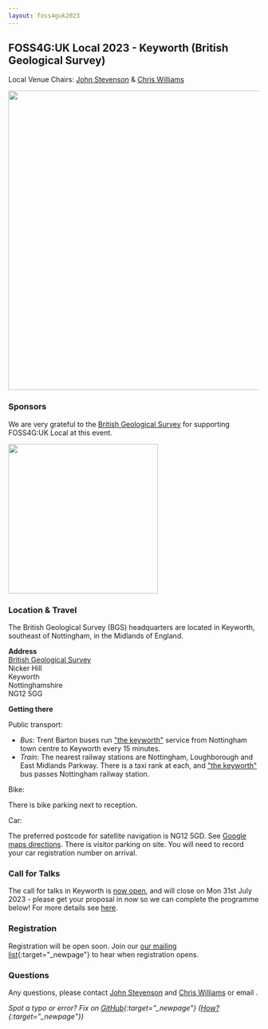```yaml
---
layout: foss4guk2023
---
```



## FOSS4G:UK Local 2023 - Keyworth (British Geological Survey)

Local Venue Chairs: [John Stevenson](mailto:jostev@bgs.ac.uk) & [Chris Williams](mailto:chrwil@bgs.ac.uk)

<img src="https://www.bgs.ac.uk/wp-content/uploads/2020/09/P786623-960x640.jpg" width="600" align="middle">


### Sponsors

We are very grateful to the [British Geological Survey](https://www.bgs.ac.uk/) for supporting FOSS4G:UK Local at this event.

[<img src="https://www.bgs.ac.uk/wp-content/uploads/2022/08/BGS-Logo-Pos-RGB.svg" width="300" align="middle">](https://www.bgs.ac.uk/)


### Location & Travel

The British Geological Survey (BGS) headquarters are located in Keyworth, southeast of Nottingham, in the Midlands of England.

**Address**<br>
[British Geological Survey](https://www.openstreetmap.org/way/244466711#map=19/52.87877/-1.07860)<br>
Nicker Hill<br>
Keyworth<br>
Nottinghamshire<br>
NG12 5GG<br>

**Getting there**

Public transport:

+ *Bus*: Trent Barton buses run ["the keyworth"](https://www.trentbarton.co.uk/services/keyworth) service from Nottingham town centre to Keyworth every 15 minutes.
+ *Train*: The nearest railway stations are Nottingham, Loughborough and East Midlands Parkway.  There is a taxi rank at each, and ["the keyworth"](https://www.trentbarton.co.uk/services/keyworth) bus passes Nottingham railway station.

Bike:

There is bike parking next to reception.

Car:

The preferred postcode for satellite navigation is NG12 5GD.  See [Google maps directions](https://www.google.com/maps/dir//NG12+5GD,+Nicker+Hill,+Keyworth,+Nottingham/@52.879317,-1.0820298,17z/data=!4m8!4m7!1m0!1m5!1m1!1s0x4879c4b073bb09fb:0x31e767532086c11d!2m2!1d-1.081564!2d52.8795395). There is visitor parking on site.  You will need to record your car registration number on arrival.


### Call for Talks

The call for talks in Keyworth is [now open](https://forms.gle/hvfkQvwxWjxwMXMN6), and will close on Mon 31st July 2023 - please get your proposal in *now* so we can complete the programme below! For more details see [here](https://uk.osgeo.org/foss4guklocal2023/index.html#call-for-talks).


### Registration

Registration will be open soon. Join our [our mailing list](https://lists.osgeo.org/mailman/listinfo/uk){:target="_newpage"} to hear when registration opens. 


### Questions

Any questions, please contact [John Stevenson](mailto:jostev@bgs.ac.uk) and [Chris Williams](mailto:chrwil@bgs.ac.uk) or email <span class="osgeoemail"></span>.


*Spot a typo or error? Fix on [GitHub](https://github.com/osgeouk/website/blob/gh-pages/foss4guklocal2023/keyworth.md){:target="_newpage"} ([How?](https://uk.osgeo.org/editing-on-github){:target="_newpage"})*

<!-- Jonny Huck Email Obfuscator -->
<!-- Simply add...  <span class="osgeoemail"></span>  ...wherever you would like the email link to appear -->
<script>
    let spans = document.getElementsByClassName('osgeoemail');
    for (let i = 0; i < spans.length; i++){
        spans[i].innerHTML = Tea.decrypt("TaP7QMCgFhScZikfQl5S2WfHPdfSh44LhvA4yCJITheD063TvlsEuDlGFtNkE+SCMIKiymkA/88=", "foss4g");
    }
</script>
